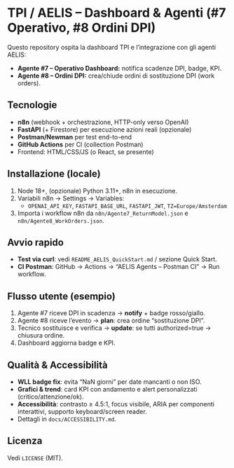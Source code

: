 # TPI / AELIS – Dashboard & Agenti (#7 Operativo, #8 Ordini DPI)

Questo repository ospita la dashboard TPI e l’integrazione con gli agenti AELIS:
- **Agente #7 – Operativo Dashboard:** notifica scadenze DPI, badge, KPI.
- **Agente #8 – Ordini DPI:** crea/chiude ordini di sostituzione DPI (work orders).

## Tecnologie
- **n8n** (webhook + orchestrazione, HTTP-only verso OpenAI)
- **FastAPI** (+ Firestore) per esecuzione azioni reali (opzionale)
- **Postman/Newman** per test end-to-end
- **GitHub Actions** per CI (collection Postman)
- Frontend: HTML/CSS/JS (o React, se presente)

## Installazione (locale)
1. Node 18+, (opzionale) Python 3.11+, n8n in esecuzione.
2. Variabili n8n → Settings → Variables:
   - `OPENAI_API_KEY`, `FASTAPI_BASE_URL`, `FASTAPI_JWT`, `TZ=Europe/Amsterdam`
3. Importa i workflow n8n da `n8n/Agente7_ReturnModel.json` e `n8n/Agente8_WorkOrders.json`.

## Avvio rapido
- **Test via curl**: vedi `README_AELIS_QuickStart.md` / sezione Quick Start.
- **CI Postman**: GitHub → Actions → “AELIS Agents – Postman CI” → Run workflow.

## Flusso utente (esempio)
1. Agente #7 riceve DPI in scadenza → **notify** + badge rosso/giallo.
2. Agente #8 riceve l’evento → **plan**: crea ordine “sostituzione DPI”.
3. Tecnico sostituisce e verifica → **update**: se tutti authorized=true → chiusura ordine.
4. Dashboard aggiorna badge e KPI.

## Qualità & Accessibilità
- **WLL badge fix**: evita “NaN giorni” per date mancanti o non ISO.
- **Grafici & trend**: card KPI con andamento e alert personalizzati (critico/attenzione/ok).
- **Accessibilità**: contrasto ≥ 4.5:1, focus visibile, ARIA per componenti interattivi, supporto keyboard/screen reader.
- Dettagli in `docs/ACCESSIBILITY.md`.

## Licenza
Vedi `LICENSE` (MIT).